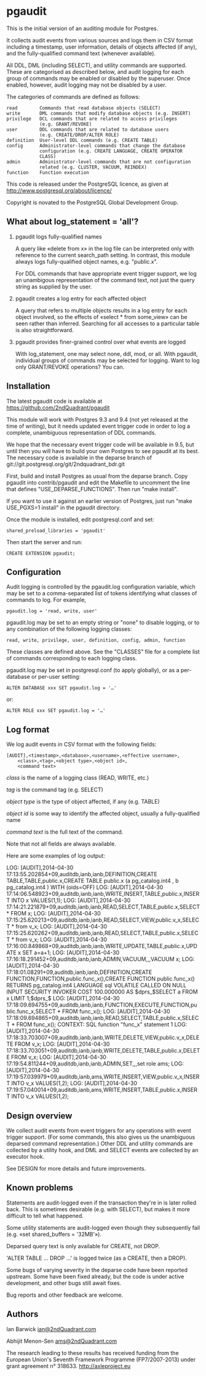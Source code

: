 pgaudit
=======

This is the initial version of an auditing module for Postgres.

It collects audit events from various sources and logs them in CSV
format including a timestamp, user information, details of objects
affected (if any), and the fully-qualified command text (whenever
available).

All DDL, DML (including SELECT), and utility commands are supported.
These are categorised as described below, and audit logging for each
group of commands may be enabled or disabled by the superuser. Once
enabled, however, audit logging may not be disabled by a user.

The categories of commands are defined as follows:

	read		Commands that read database objects (SELECT)
	write		DML commands that modify database objects (e.g. INSERT)
	privilege	DCL commands that are related to access privileges
				(e.g. GRANT/REVOKE)
	user		DDL commands that are related to database users
				(e.g. CREATE/DROP/ALTER ROLE)
	definition	User-level DDL commands (e.g. CREATE TABLE)
	config		Administrator-level commands that change the database
				configuration (e.g. CREATE LANGUAGE, CREATE OPERATOR
				CLASS)
	admin		Administrator-level commands that are not configuration
				related (e.g. CLUSTER, VACUUM, REINDEX)
	function	Function execution

This code is released under the PostgreSQL licence, as given at
http://www.postgresql.org/about/licence/

Copyright is novated to the PostgreSQL Global Development Group.

What about log_statement = 'all'?
---------------------------------

1. pgaudit logs fully-qualified names

	A query like «delete from x» in the log file can be interpreted only
	with reference to the current search_path setting. In contrast, this
	module always logs fully-qualified object names, e.g. "public.x".

	For DDL commands that have appropriate event trigger support, we log
	an unambigous representation of the command text, not just the query
	string as supplied by the user.

2. pgaudit creates a log entry for each affected object

	A query that refers to multiple objects results in a log entry for
	each object involved, so the effects of «select * from some_view»
	can be seen rather than inferred. Searching for all accesses to a
	particular table is also straightforward.

3. pgaudit provides finer-grained control over what events are logged

	With log_statement, one may select none, ddl, mod, or all. With
	pgaudit, individual groups of commands may be selected for logging.
	Want to log only GRANT/REVOKE operations? You can.

Installation
------------

The latest pgaudit code is available at
https://github.com/2ndQuadrant/pgaudit

This module will work with Postgres 9.3 and 9.4 (not yet released at the
time of writing), but it needs updated event trigger code in order to
log a complete, unambiguous representation of DDL commands.

We hope that the necessary event trigger code will be available in 9.5,
but until then you will have to build your own Postgres to see pgaudit
at its best. The necessary code is available in the deparse branch of
git://git.postgresql.org/git/2ndquadrant_bdr.git

First, build and install Postgres as usual from the deparse branch. Copy
pgaudit into contrib/pgaudit and edit the Makefile to uncomment the line
that defines "USE_DEPARSE_FUNCTIONS". Then run "make install".

If you want to use it against an earlier version of Postgres, just run
"make USE_PGXS=1 install" in the pgaudit directory.

Once the module is installed, edit postgresql.conf and set:

	shared_preload_libraries = 'pgaudit'

Then start the server and run:

	CREATE EXTENSION pgaudit;

Configuration
-------------

Audit logging is controlled by the pgaudit.log configuration variable,
which may be set to a comma-separated list of tokens identifying what
classes of commands to log. For example,

	pgaudit.log = 'read, write, user'

pgaudit.log may be set to an empty string or "none" to disable logging,
or to any combination of the following logging classes:

	read, write, privilege, user, definition, config, admin, function

These classes are defined above. See the "CLASSES" file for a complete
list of commands corresponding to each logging class.

pgaudit.log may be set in postgresql.conf (to apply globally), or as a
per-database or per-user setting:

	ALTER DATABASE xxx SET pgaudit.log = '…'

or:

	ALTER ROLE xxx SET pgaudit.log = '…'

Log format
----------

We log audit events in CSV format with the following fields:

	[AUDIT],<timestamp>,<database>,<username>,<effective username>,
		<class>,<tag>,<object type>,<object id>,
		<command text>

*class* is the name of a logging class (READ, WRITE, etc.)

*tag* is the command tag (e.g. SELECT)

*object type* is the type of object affected, if any (e.g. TABLE)

*object id* is some way to identify the affected object, usually a
fully-qualified name

*command text* is the full text of the command.

Note that not all fields are always available.

Here are some examples of log output:

LOG:  [AUDIT],2014-04-30 17:13:55.202854+09,auditdb,ianb,ianb,DEFINITION,CREATE TABLE,TABLE,public.x,CREATE  TABLE  public.x (a pg_catalog.int4   , b pg_catalog.int4   )   WITH (oids=OFF)
LOG:  [AUDIT],2014-04-30 17:14:06.548923+09,auditdb,ianb,ianb,WRITE,INSERT,TABLE,public.x,INSERT INTO x VALUES(1,1);
LOG:  [AUDIT],2014-04-30 17:14:21.221879+09,auditdb,ianb,ianb,READ,SELECT,TABLE,public.x,SELECT * FROM x;
LOG:  [AUDIT],2014-04-30 17:15:25.620213+09,auditdb,ianb,ianb,READ,SELECT,VIEW,public.v_x,SELECT * from v_x;
LOG:  [AUDIT],2014-04-30 17:15:25.620262+09,auditdb,ianb,ianb,READ,SELECT,TABLE,public.x,SELECT * from v_x;
LOG:  [AUDIT],2014-04-30 17:16:00.849868+09,auditdb,ianb,ianb,WRITE,UPDATE,TABLE,public.x,UPDATE x SET a=a+1;
LOG:  [AUDIT],2014-04-30 17:16:18.291452+09,auditdb,ianb,ianb,ADMIN,VACUUM,,,VACUUM x;
LOG:  [AUDIT],2014-04-30 17:18:01.08291+09,auditdb,ianb,ianb,DEFINITION,CREATE FUNCTION,FUNCTION,public.func_x(),CREATE  FUNCTION public.func_x() RETURNS  pg_catalog.int4 LANGUAGE sql  VOLATILE  CALLED ON NULL INPUT SECURITY INVOKER COST 100.000000   AS $dprs_$SELECT a FROM x LIMIT 1;$dprs_$
LOG:  [AUDIT],2014-04-30 17:18:09.694755+09,auditdb,ianb,ianb,FUNCTION,EXECUTE,FUNCTION,public.func_x,SELECT * FROM func_x();
LOG:  [AUDIT],2014-04-30 17:18:09.694865+09,auditdb,ianb,ianb,READ,SELECT,TABLE,public.x,SELECT * FROM func_x();
CONTEXT:  SQL function "func_x" statement 1
LOG:  [AUDIT],2014-04-30 17:18:33.703007+09,auditdb,ianb,ianb,WRITE,DELETE,VIEW,public.v_x,DELETE FROM v_x;
LOG:  [AUDIT],2014-04-30 17:18:33.703051+09,auditdb,ianb,ianb,WRITE,DELETE,TABLE,public.x,DELETE FROM v_x;
LOG:  [AUDIT],2014-04-30 17:19:54.811244+09,auditdb,ianb,ianb,ADMIN,SET,,,set role ams;
LOG:  [AUDIT],2014-04-30 17:19:57.039979+09,auditdb,ianb,ams,WRITE,INSERT,VIEW,public.v_x,INSERT INTO v_x VALUES(1,2);
LOG:  [AUDIT],2014-04-30 17:19:57.040014+09,auditdb,ianb,ams,WRITE,INSERT,TABLE,public.x,INSERT INTO v_x VALUES(1,2);

Design overview
---------------

We collect audit events from event triggers for any operations with
event trigger support. (For some commands, this also gives us the
unambiguous deparsed command representation.) Other DDL and utility
commands are collected by a utility hook, and DML and SELECT events
are collected by an executor hook.

See DESIGN for more details and future improvements.

Known problems
--------------

Statements are audit-logged even if the transaction they're in is later
rolled back. This is sometimes desirable (e.g. with SELECT), but makes
it more difficult to tell what happened.

Some utility statements are audit-logged even though they subsequently
fail (e.g. «set shared_buffers = '32MB'»).

Deparsed query text is only available for CREATE, not DROP.

'ALTER TABLE … DROP …' is logged twice (as a CREATE, then a DROP).

Some bugs of varying severity in the deparse code have been reported
upstream. Some have been fixed already, but the code is under active
development, and other bugs still await fixes.

Bug reports and other feedback are welcome.

Authors
-------

Ian Barwick <ian@2ndQuadrant.com>

Abhijit Menon-Sen <ams@2ndQuadrant.com>

The research leading to these results has received funding from the
European Union's Seventh Framework Programme (FP7/2007-2013) under
grant agreement n° 318633. http://axleproject.eu
